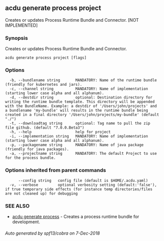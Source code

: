 ## acdu generate process project

Creates or updates Process Runtime Bundle and Connector. [NOT IMPLEMENTED]

### Synopsis


Creates or updates Process Runtime Bundle and Connector.

```
acdu generate process project [flags]
```

### Options

```
  -b, --bundlename string       MANDATORY: Name of the runtime bundle (friendly for kubernetes and jars).
  -c, --channel string          MANDATORY: Name of implementation (starting lower case alpha and all alphanum).
  -d, --destdir string          optional: Destination directory for writing the runtime bundle template. This directory will be appended with the BundleName. Example: a destdir of '/Users/john/projects' and a bundlename 'my-bundle' will results in the runtime bundle being created in a final directory '/Users/john/projects/my-bundle' (default "./")
  -t, --downloadtag string      optional: Tag name to pull the zip file github. (default "7.0.0.Beta3")
  -h, --help                    help for project
  -i, --implementation string   MANDATORY: Name of implementation (starting lower case alpha and all alphanum).
  -p, --packagename string      MANDATORY: Name of java package (friendly for java packages).
  -a, --projectname string      MANDATORY: The default Project to use for the process bundle.
```

### Options inherited from parent commands

```
      --config string   config file (default is $HOME/.acdu.yaml)
  -v, --verbose         optional verbosity setting (default:'false'), if true temporary side effects (for instance temp directories/files are not cleaned up) for debugging
```

### SEE ALSO
* [acdu generate process](acdu_generate_process.md)	 - Creates a process runtime bundle for development.

###### Auto generated by spf13/cobra on 7-Dec-2018
